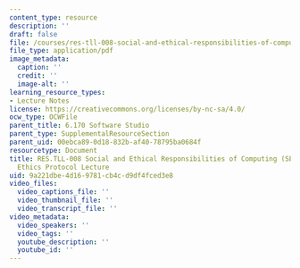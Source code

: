 ```yaml
---
content_type: resource
description: ''
draft: false
file: /courses/res-tll-008-social-and-ethical-responsibilities-of-computing-serc/9a221dbe4d169781cb4cd9df4fced3e8_MITRESTLL-008F21-6170lec.pdf
file_type: application/pdf
image_metadata:
  caption: ''
  credit: ''
  image-alt: ''
learning_resource_types:
- Lecture Notes
license: https://creativecommons.org/licenses/by-nc-sa/4.0/
ocw_type: OCWFile
parent_title: 6.170 Software Studio
parent_type: SupplementalResourceSection
parent_uid: 00ebca89-0d18-832b-af40-78795ba0684f
resourcetype: Document
title: RES.TLL-008 Social and Ethical Responsibilities of Computing (SERC), 6.170
  Ethics Protocol Lecture
uid: 9a221dbe-4d16-9781-cb4c-d9df4fced3e8
video_files:
  video_captions_file: ''
  video_thumbnail_file: ''
  video_transcript_file: ''
video_metadata:
  video_speakers: ''
  video_tags: ''
  youtube_description: ''
  youtube_id: ''
---
```

